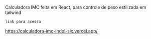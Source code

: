 Calculadora IMC 
feita em React, para controle de peso 
estilizada em tailwind 

    link para acesso 
  https://calculadora-imc-indol-six.vercel.app/
